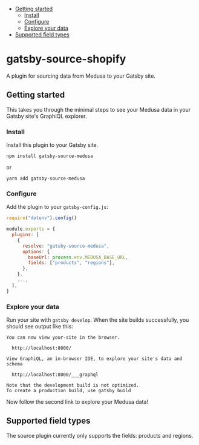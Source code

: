 - [Getting started](#getting-started)
  - [Install](#install)
  - [Configure](#configure)
  - [Explore your data](#explore)
- [Supported field types](#supported-fields)

# gatsby-source-shopify

A plugin for sourcing data from Medusa to your Gatsby site.

<div id="getting-started"></div>

## Getting started

This takes you through the minimal steps to see your Medusa data in your Gatsby site's GraphiQL explorer.

<div id="install"></div>

### Install

Install this plugin to your Gatsby site.

```shell
npm install gatsby-source-medusa
```
or

```shell
yarn add gatsby-source-medusa
```

<div id="configure"></div>

### Configure

Add the plugin to your `gatsby-config.js`:

```js:title=gatsby-config.js
require("dotenv").config()

module.exports = {
  plugins: [
    {
      resolve: "gatsby-source-medusa",
      options: {
        baseUrl: process.env.MEDUSA_BASE_URL,
        fields: ["products", "regions"],
      },
    },
    ...,
  ],
}
```

<div id="explore"></div>

### Explore your data

Run your site with `gatsby develop`. When the site builds successfully, you should see output like this:

```shell
You can now view your-site in the browser.
⠀
  http://localhost:8000/
⠀
View GraphiQL, an in-browser IDE, to explore your site's data and schema
⠀
  http://localhost:8000/___graphql
⠀
Note that the development build is not optimized.
To create a production build, use gatsby build
```

Now follow the second link to explore your Medusa data!

<div id="supported-fields"></div>

## Supported field types

The source plugin currently only supports the fields: products and regions.
